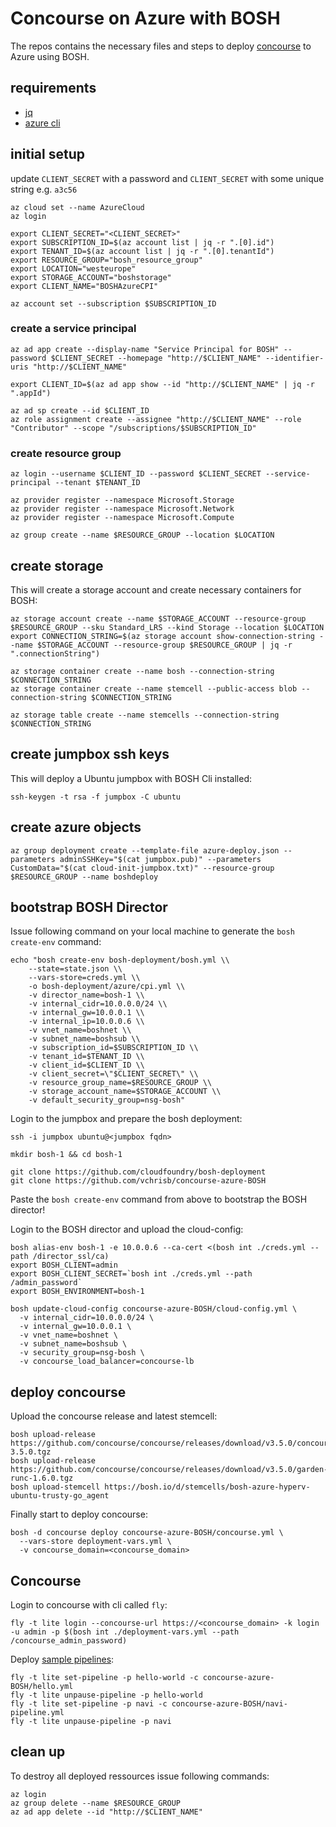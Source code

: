 # Concourse on Azure with BOSH

The repos contains the necessary files and steps to deploy [concourse](https://concourse.ci) to Azure using BOSH.

## requirements

* [jq](https://stedolan.github.io/jq/)
* [azure cli](https://github.com/Azure/azure-cli)

## initial setup

update `CLIENT_SECRET` with a password and `CLIENT_SECRET` with some unique string e.g. `a3c56`

```
az cloud set --name AzureCloud
az login

export CLIENT_SECRET="<CLIENT_SECRET>"
export SUBSCRIPTION_ID=$(az account list | jq -r ".[0].id")
export TENANT_ID=$(az account list | jq -r ".[0].tenantId")
export RESOURCE_GROUP="bosh_resource_group"
export LOCATION="westeurope"
export STORAGE_ACCOUNT="boshstorage"
export CLIENT_NAME="BOSHAzureCPI"

az account set --subscription $SUBSCRIPTION_ID
```

### create a service principal
```
az ad app create --display-name "Service Principal for BOSH" --password $CLIENT_SECRET --homepage "http://$CLIENT_NAME" --identifier-uris "http://$CLIENT_NAME"

export CLIENT_ID=$(az ad app show --id "http://$CLIENT_NAME" | jq -r ".appId")

az ad sp create --id $CLIENT_ID
az role assignment create --assignee "http://$CLIENT_NAME" --role "Contributor" --scope "/subscriptions/$SUBSCRIPTION_ID"
```

### create resource group
```
az login --username $CLIENT_ID --password $CLIENT_SECRET --service-principal --tenant $TENANT_ID

az provider register --namespace Microsoft.Storage
az provider register --namespace Microsoft.Network
az provider register --namespace Microsoft.Compute

az group create --name $RESOURCE_GROUP --location $LOCATION
```

## create storage

This will create a storage account and create necessary containers for BOSH:

```
az storage account create --name $STORAGE_ACCOUNT --resource-group $RESOURCE_GROUP --sku Standard_LRS --kind Storage --location $LOCATION
export CONNECTION_STRING=$(az storage account show-connection-string --name $STORAGE_ACCOUNT --resource-group $RESOURCE_GROUP | jq -r ".connectionString")

az storage container create --name bosh --connection-string $CONNECTION_STRING
az storage container create --name stemcell --public-access blob --connection-string $CONNECTION_STRING

az storage table create --name stemcells --connection-string $CONNECTION_STRING
```

## create jumpbox ssh keys

This will deploy a Ubuntu jumpbox with BOSH Cli installed:

```
ssh-keygen -t rsa -f jumpbox -C ubuntu
```

## create azure objects

```
az group deployment create --template-file azure-deploy.json --parameters adminSSHKey="$(cat jumpbox.pub)" --parameters CustomData="$(cat cloud-init-jumpbox.txt)" --resource-group $RESOURCE_GROUP --name boshdeploy
```

## bootstrap BOSH Director

Issue following command on your local machine to generate the `bosh create-env` command:

```
echo "bosh create-env bosh-deployment/bosh.yml \\
    --state=state.json \\
    --vars-store=creds.yml \\
    -o bosh-deployment/azure/cpi.yml \\
    -v director_name=bosh-1 \\
    -v internal_cidr=10.0.0.0/24 \\
    -v internal_gw=10.0.0.1 \\
    -v internal_ip=10.0.0.6 \\
    -v vnet_name=boshnet \\
    -v subnet_name=boshsub \\
    -v subscription_id=$SUBSCRIPTION_ID \\
    -v tenant_id=$TENANT_ID \\
    -v client_id=$CLIENT_ID \\
    -v client_secret=\"$CLIENT_SECRET\" \\ 
    -v resource_group_name=$RESOURCE_GROUP \\
    -v storage_account_name=$STORAGE_ACCOUNT \\
    -v default_security_group=nsg-bosh"
```

Login to the jumpbox and prepare the bosh deployment:

```
ssh -i jumpbox ubuntu@<jumpbox fqdn>

mkdir bosh-1 && cd bosh-1

git clone https://github.com/cloudfoundry/bosh-deployment
git clone https://github.com/vchrisb/concourse-azure-BOSH
```

Paste the `bosh create-env` command from above to bootstrap the BOSH director!

Login to the BOSH director and upload the cloud-config:

```	
bosh alias-env bosh-1 -e 10.0.0.6 --ca-cert <(bosh int ./creds.yml --path /director_ssl/ca)
export BOSH_CLIENT=admin
export BOSH_CLIENT_SECRET=`bosh int ./creds.yml --path /admin_password`
export BOSH_ENVIRONMENT=bosh-1

bosh update-cloud-config concourse-azure-BOSH/cloud-config.yml \
  -v internal_cidr=10.0.0.0/24 \
  -v internal_gw=10.0.0.1 \
  -v vnet_name=boshnet \
  -v subnet_name=boshsub \
  -v security_group=nsg-bosh \
  -v concourse_load_balancer=concourse-lb
```

## deploy concourse

Upload the concourse release and latest stemcell:

```
bosh upload-release https://github.com/concourse/concourse/releases/download/v3.5.0/concourse-3.5.0.tgz
bosh upload-release https://github.com/concourse/concourse/releases/download/v3.5.0/garden-runc-1.6.0.tgz
bosh upload-stemcell https://bosh.io/d/stemcells/bosh-azure-hyperv-ubuntu-trusty-go_agent
```

Finally start to deploy concourse:

```
bosh -d concourse deploy concourse-azure-BOSH/concourse.yml \
  --vars-store deployment-vars.yml \
  -v concourse_domain=<concourse_domain>
```

## Concourse

Login to concourse with cli called `fly`:

```
fly -t lite login --concourse-url https://<concourse_domain> -k login -u admin -p $(bosh int ./deployment-vars.yml --path /concourse_admin_password)
```

Deploy [sample pipelines](https://concourse.ci/hello-world.html):

```
fly -t lite set-pipeline -p hello-world -c concourse-azure-BOSH/hello.yml
fly -t lite unpause-pipeline -p hello-world
fly -t lite set-pipeline -p navi -c concourse-azure-BOSH/navi-pipeline.yml
fly -t lite unpause-pipeline -p navi
```
## clean up

To destroy all deployed ressources issue following commands:
```
az login
az group delete --name $RESOURCE_GROUP
az ad app delete --id "http://$CLIENT_NAME"
```
